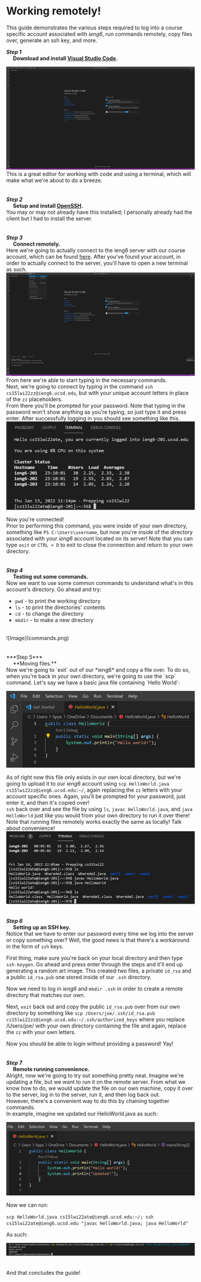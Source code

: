 # Working remotely!
This guide demonstrates the various steps required to log into a course specific account associated with *ieng6*, run commands remotely, copy files over, generate an ssh key, and more.

***Step 1***
<br />
&emsp; **Download and install [Visual Studio Code](https://code.visualstudio.com/).**

![Image](vscode.png)
This is a great editor for working with code and using a terminal, which will make what we're about to do a breeze.
<br /> <br /> <br />
***Step 2***
<br />
&emsp; **Setup and install [OpenSSH](https://docs.microsoft.com/en-us/windows-server/administration/openssh/openssh_install_firstuse).**
<br />
You may or may not already have this installed; I personally already had the client but I had to install the server.
<br /> <br /> <br />
***Step 3***
<br />
&emsp; **Connect remotely.**
<br />
Here we're going to actually connect to the ieng6 server with our course account, which can be found [here](https://sdacs.ucsd.edu/~icc/index.php). After you've found your account, in order to actually connect to the server, you'll have to open a new terminal as such.
![Image](vscodeterminal.png)
From here we're able to start typing in the necessary commands.
<br />
Next, we're going to connect by typing in the command `ssh cs15lwi22zz@ieng6.ucsd.edu`, but with your unique account letters in place of the `zz` placeholders.
<br />
From there you'll be prompted for your password. Note that typing in the password won't show anything as you're typing, so just type it and press enter. After successfully logging in you should see something like this.
![Image](login.png)

Now you're connected!
<br />
Prior to performing this command, you were inside of your own directory, something like `PS C:\Users\username`, but now you're inside of the directory associated with your *ieng6* account located on its server! Note that you can type `exit` or `CTRL + D` to exit to close the connection and return to your own directory.
<br /> <br /> <br />
***Step 4***
<br />
&emsp; **Testing out some commands.**
<br />
Now we want to use some common commands to understand what's in this account's directory. Go ahead and try:
* `pwd` - to print the working directory
* `ls` - to print the directories' contents
* `cd` - to change the directory
* `mkdir` - to make a new directory
<br />
![Image](commands.png)
<br /> <br /> <br />
***Step 5***
<br />
&emsp; **Moving files.**
<br />
Now we're going to `exit` out of our *ieng6* and copy a file over. To do so, when you're back in your own directory, we're going to use the `scp` command. Let's say we have a basic java file containing `Hello World`:

![Image](helloworld.png)


As of right now this file only exists in our own local directory, but we're going to upload it to our *ieng6* account using
`scp HelloWorld.java cs15lwi22zz@ieng6.ucsd.edu:~/`, again replacing the `zz` letters with your account specific ones. Again, you'll be prompted for your password, just enter it, and then it's copied over!
<br />
`ssh` back over and see the file by using `ls`, `javac HelloWorld.java`, and `java HelloWorld` just like you would from your own directory to run it over there! Note that running files remotely works exactly the same as locally! Talk about convenience!
![Image](runhelloworld.png)
<br /> <br /> <br />
***Step 6***
<br />
&emsp; **Setting up an SSH key.**
<br />
Notice that we have to enter our password every time we log into the server or copy something over? Well, the good news is that there's a workaround in the form of `ssh` keys. 
<br />

First thing, make sure you're back on your local directory and then type `ssh-keygen`. Go ahead and press enter through the steps and it'll end up generating a random art image. This created two files, a private `id_rsa` and a public `id_rsa.pub` one stored inside of our `.ssh` directory.
<br />

Now we need to log in *ieng6* and `mkdir .ssh` in order to create a remote directory that matches our own.
<br />

Next, `exit` back out and copy the public `id_rsa.pub` over from our own directory by something like `scp /Users/joe/.ssh/id_rsa.pub cs15lwi22zz@ieng6.ucsd.edu:~/.ssh/authorized_keys` where you replace /Users/joe/ with your own directory containing the file and again, replace the `zz` with your own letters.

Now you should be able to login without providing a password! Yay!
<br /> <br /> <br />
***Step 7***
<br />
&emsp; **Remote running convenience.**
<br />
Alright, now we're going to try out something pretty neat. Imagine we're updating a file, but we want to run it on the remote server. From what we know how to do, we would update the file on our own machine, copy it over to the server, log in to the server, run it, and then log back out.
<br />
However, there's a convenient way to do this by chaining together commands.
<br />
In example, imagine we updated our HelloWorld.java as such:

![Image](helloworldupdated.png)

Now we can run:

 `scp HelloWorld.java cs15lwi22ate@ieng6.ucsd.edu:~/; ssh cs15lwi22ate@ieng6.ucsd.edu "javac HelloWorld.java; java HelloWorld"`

As such:

![Image](multiplecommands.png)
<br /> <br /> <br />
And that concludes the guide!